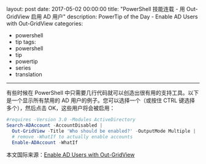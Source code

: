 layout: post
date: 2017-05-02 00:00:00
title: "PowerShell 技能连载 - 用 Out-GridView 启用 AD 用户"
description: PowerTip of the Day - Enable AD Users with Out-GridView
categories:
- powershell
- tip
tags:
- powershell
- tip
- powertip
- series
- translation
---
有些时候在 PowerShell 中只需要几行代码就可以创造出很有用的支持工具。以下是一个显示所有禁用的 AD 用户的例子。您可以选择一个（或按住 CTRL 键选择多个），然后点击 OK，这些用户将会被启用：

```powershell
#requires -Version 3.0 -Modules ActiveDirectory
Search-ADAccount -AccountDisabled |
  Out-GridView -Title 'Who should be enabled?' -OutputMode Multiple |
  # remove -WhatIf to actually enable accounts
  Enable-ADAccount -WhatIf
```

<!--more-->
本文国际来源：[Enable AD Users with Out-GridView](http://community.idera.com/powershell/powertips/b/tips/posts/enable-ad-users-with-out-gridview)
